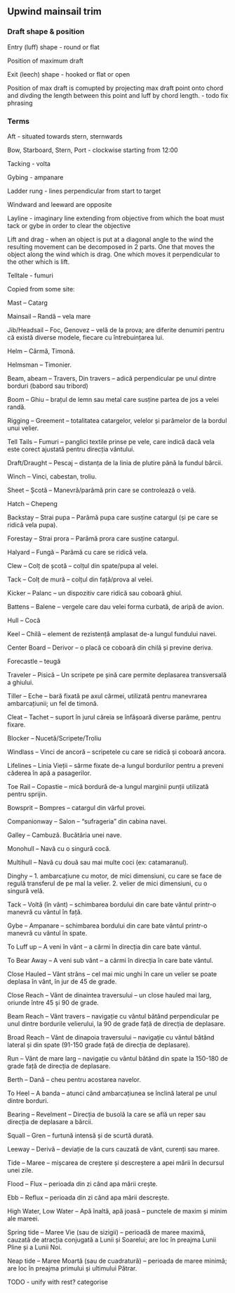 ## Upwind mainsail trim


### Draft shape & position

Entry (luff) shape  - round or flat

Position of maximum draft

Exit (leech) shape - hooked or flat or open

Position of max draft is comupted by projecting max draft point onto chord 
and divding the length between this point and luff by chord length. - todo fix phrasing









### Terms


Aft - situated towards stern, sternwards

Bow, Starboard, Stern, Port - clockwise starting from 12:00

Tacking - volta

Gybing - ampanare

Ladder rung - lines perpendicular from start to target

Windward and leeward are opposite

Layline - imaginary line extending from objective from which the boat must 
tack or gybe in order to clear the objective


Lift and drag - when an object is put at a diagonal angle to the wind
the resulting movement can be decomposed in 2 parts. One that moves
the object along the wind which is drag. One which moves it perpendicular 
to the other which is lift.


Telltale - fumuri


Copied from some site:



Mast – Catarg

Mainsail – Randă – vela mare

Jib/Headsail – Foc, Genovez – velă de la prova; are diferite denumiri 
pentru că există diverse modele, fiecare cu întrebuințarea lui.

Helm – Cârmă, Timonă.

Helmsman – Timonier.

Beam, abeam – Travers, Din travers – adică perpendicular pe unul dintre 
borduri (babord sau tribord)

Boom – Ghiu – brațul de lemn sau metal care susține partea de jos a 
velei randă.

Rigging – Greement – totalitatea catargelor, velelor și parâmelor de la 
bordul unui velier.

Tell Tails – Fumuri – panglici textile prinse pe vele, care indică dacă 
vela este corect ajustată pentru direcția vântului.

Draft/Draught – Pescaj – distanța de la linia de plutire până la fundul 
bărcii.

Winch – Vinci, cabestan, troliu.

Sheet – Școtă – Manevră/parâmă prin care se controlează o velă.

Hatch – Chepeng

Backstay – Strai pupa – Parâmă pupa care susține catargul (și pe care se 
ridică vela pupa).

Forestay – Strai prora – Parâmă prora care susține catargul.

Halyard – Fungă – Parâmă cu care se ridică vela.

Clew – Colț de școtă – colțul din spate/pupa al velei.

Tack – Colț de mură – colțul din față/prova al velei.

Kicker – Palanc – un dispozitiv care ridică sau coboară ghiul.

Battens – Balene – vergele care dau velei forma curbată, de aripă de avion.

Hull – Cocă

Keel – Chilă – element de rezistență amplasat de-a lungul fundului navei.

Center Board – Derivor – o placă ce coboară din chilă și previne deriva.

Forecastle – teugă

Traveler – Pisică – Un scripete pe șină care permite deplasarea transversală 
a ghiului.

Tiller – Eche – bară fixată pe axul cârmei, utilizată pentru manevrarea 
ambarcațiunii; un fel de timonă.

Cleat – Tachet – suport în jurul căreia se înfășoară diverse parâme, pentru 
fixare.

Blocker – Nucetă/Scripete/Troliu

Windlass – Vinci de ancoră – scripetele cu care se ridică și coboară ancora.

Lifelines – Linia Vieții – sârme fixate de-a lungul bordurilor pentru a preveni
căderea în apă a pasagerilor.

Toe Rail – Copastie – mică bordură de-a lungul marginii punții utilizată pentru 
sprijin.

Bowsprit – Bompres – catargul din vârful provei.

Companionway – Salon – “sufrageria” din cabina navei.

Galley – Cambuză. Bucătăria unei nave.

Monohull – Navă cu o singură cocă.

Multihull – Navă cu două sau mai multe coci (ex: catamaranul).

Dinghy – 1. ambarcațiune cu motor, de mici dimensiuni, cu care se face de regulă 
transferul de pe mal la velier. 2. velier de mici dimensiuni, cu o singură velă.



Tack – Voltă (în vânt) – schimbarea bordului din care bate vântul printr-o 
manevră cu vântul în față.

Gybe – Ampanare – schimbarea bordului din care bate vântul printr-o manevră 
cu vântul în spate.

To Luff up – A veni în vânt – a cârmi în direcția din care bate vântul.

To Bear Away – A veni sub vânt – a cârmi în direcția în care bate vântul.

Close Hauled – Vânt strâns  – cel mai mic unghi în care un velier se poate 
deplasa în vânt, în jur de 45 de grade.

Close Reach – Vânt de dinaintea traversului – un close hauled mai larg, 
oriunde între 45 și 90 de grade.

Beam Reach – Vânt travers – navigație cu vântul bătând perpendicular pe unul 
dintre bordurile velierului, la 90 de grade față de direcția de deplasare.

Broad Reach – Vânt de dinapoia traversului – navigație cu vântul bătând lateral 
și din spate (91-150 grade față de direcția de deplasare).

Run – Vânt de mare larg – navigație cu vântul bătând din spate la 150-180 de 
grade față de direcția de deplasare.

Berth – Dană – cheu pentru acostarea navelor.

To Heel – A banda – atunci când ambarcațiunea se înclină lateral pe unul 
dintre borduri.

Bearing – Revelment – Direcția de busolă la care se află un reper sau 
direcția de deplasare a bărcii.

Squall – Gren – furtună intensă și de scurtă durată.

Leeway – Derivă – deviație de la curs cauzată de vânt, curenți sau maree.

Tide – Maree – mișcarea de creștere și descreștere a apei mării în decursul 
unei zile.

Flood – Flux – perioada din zi când apa mării crește.

Ebb – Reflux – perioada din zi când apa mării descrește.

High Water, Low Water – Apă înaltă, apă joasă – punctele de maxim și minim ale 
mareei.

Spring tide – Maree Vie (sau de sizigii) – perioadă de maree maximă, cauzată de 
atracția conjugată a Lunii și Soarelui; are loc în preajma Lunii Pline și a 
Lunii Noi.

Neap tide – Maree Moartă (sau de cuadratură) – perioada de maree minimă; are 
loc în preajma primului și ultimului Pătrar.


TODO - unify with rest? categorise


